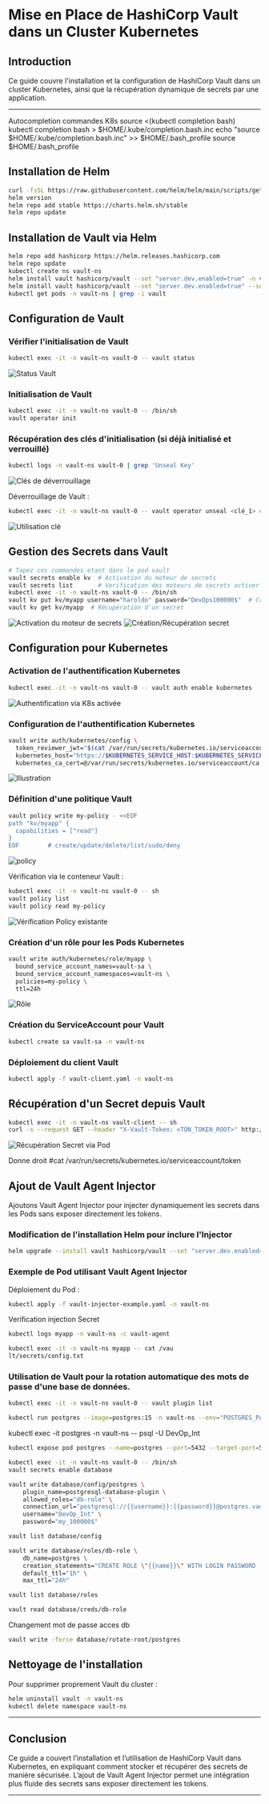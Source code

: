 # Mise en Place de HashiCorp Vault dans un Cluster Kubernetes

## Introduction
Ce guide couvre l'installation et la configuration de HashiCorp Vault dans un cluster Kubernetes, ainsi que la récupération dynamique de secrets par une application.

---
Autocompletion commandes K8s
source <(kubectl completion bash)
kubectl completion bash > $HOME/.kube/completion.bash.inc
echo "source $HOME/.kube/completion.bash.inc" >> $HOME/.bash_profile
source $HOME/.bash_profile

## Installation de Helm
```bash
curl -fsSL https://raw.githubusercontent.com/helm/helm/main/scripts/get-helm-3 | bash
helm version
helm repo add stable https://charts.helm.sh/stable
helm repo update
```

## Installation de Vault via Helm
```bash
helm repo add hashicorp https://helm.releases.hashicorp.com
helm repo update
kubectl create ns vault-ns
helm install vault hashicorp/vault --set "server.dev.enabled=true" -n vault-ns # Sans injector
helm install vault hashicorp/vault --set "server.dev.enabled=true" --set "injector.enabled=true" -n vault-ns # Avec injector
kubectl get pods -n vault-ns | grep -i vault
```

## Configuration de Vault

### Vérifier l'initialisation de Vault
```bash
kubectl exec -it -n vault-ns vault-0 -- vault status
```
![Status Vault](images/photo_1.png)

### Initialisation de Vault
```bash
kubectl exec -it -n vault-ns vault-0 -- /bin/sh
vault operator init
```

### Récupération des clés d'initialisation (si déjà initialisé et verrouillé)
```bash
kubectl logs -n vault-ns vault-0 | grep 'Unseal Key'
```
![Clés de déverrouillage](images/Screenshot_2025-03-24_191616.png)

Déverrouillage de Vault :
```bash
kubectl exec -it -n vault-ns vault-0 -- vault operator unseal <clé_1> # commande d'utilisation de cle pour deverrouiller vault
```
![Utilisation clé](images/photo_2.png)

## Gestion des Secrets dans Vault
```bash
# Tapez ces commandes etant dans le pod vault
vault secrets enable kv  # Activation du moteur de secrets
vault secrets list       # Verification des moteurs de secrets activer
kubectl exec -it -n vault-ns vault-0 -- /bin/sh
vault kv put kv/myapp username="haroldo" password="DevOps100000$"  # Création d'un secret
vault kv get kv/myapp  # Récupération d'un secret
```
![Activation du moteur de secrets](images/photo_4.png)
![Création/Récupération secret](images/Screenshot_2025-03-24_203832.png)

## Configuration pour Kubernetes

### Activation de l'authentification Kubernetes
```bash
kubectl exec -it -n vault-ns vault-0 -- vault auth enable kubernetes
```
![Authentification via K8s activée](images/photo_3.png)

### Configuration de l'authentification Kubernetes
```bash
vault write auth/kubernetes/config \
  token_reviewer_jwt="$(cat /var/run/secrets/kubernetes.io/serviceaccount/token)" \
  kubernetes_host="https://$KUBERNETES_SERVICE_HOST:$KUBERNETES_SERVICE_PORT" \
  kubernetes_ca_cert=@/var/run/secrets/kubernetes.io/serviceaccount/ca.crt
```
![Illustration](images/photo_7.png)

### Définition d'une politique Vault
```bash
vault policy write my-policy - <<EOF
path "kv/myapp" {
  capabilities = ["read"]  
}
EOF        # create/update/delete/list/sudo/deny
```
![policy](<images/Screenshot 2025-03-24 204350.png>)



Vérification via le conteneur Vault :
```bash
kubectl exec -it -n vault-ns vault-0 -- sh
vault policy list
vault policy read my-policy
```
![Vérification Policy existante](images/Screenshot_2025-03-24_193421.png)

### Création d'un rôle pour les Pods Kubernetes
```bash
vault write auth/kubernetes/role/myapp \
  bound_service_account_names=vault-sa \
  bound_service_account_namespaces=vault-ns \
  policies=my-policy \
  ttl=24h
```
![Rôle](images/Screenshot_2025-03-24_204457.png)

### Création du ServiceAccount pour Vault
```bash
kubectl create sa vault-sa -n vault-ns
```

### Déploiement du client Vault
```bash
kubectl apply -f vault-client.yaml -n vault-ns
```

## Récupération d'un Secret depuis Vault
```bash
kubectl exec -it -n vault-ns vault-client -- sh
curl -s --request GET --header "X-Vault-Token: <TON_TOKEN_ROOT>" http://vault:8200/v1/kv/myapp | jq  # Dans mon cas TOKEN_ROOT = root
```
![Récupération Secret via Pod](images/Screenshot_2025-03-24_204841.png)

Donne droit
#cat /var/run/secrets/kubernetes.io/serviceaccount/token

## Ajout de Vault Agent Injector
Ajoutons Vault Agent Injector pour injecter dynamiquement les secrets dans les Pods sans exposer directement les tokens.

### Modification de l'installation Helm pour inclure l'Injector
```bash
helm upgrade --install vault hashicorp/vault --set "server.dev.enabled=true" --set "injector.enabled=true" -n vault-ns
```

### Exemple de Pod utilisant Vault Agent Injector
Déploiement du Pod :
```bash
kubectl apply -f vault-injector-example.yaml -n vault-ns
```
Verification injection Secret
```bash
kubectl logs myapp -n vault-ns -c vault-agent
```
```bash
kubectl exec -it -n vault-ns myapp -- cat /vau
lt/secrets/config.txt
```


### Utilisation de Vault pour la rotation automatique des mots de passe d'une base de données. 
```bash
kubectl exec -it -n vault-ns vault-0 -- vault plugin list
```
```bash
kubectl run postgres --image=postgres:15 -n vault-ns --env="POSTGRES_PASSWORD=my_100000$" --env="POSTGRES_USER=DevOp_Int"
```
kubectl exec -it postgres -n vault-ns -- psql -U DevOp_Int


```bash
kubectl expose pod postgres --name=postgres --port=5432 --target-port=5432 -n vault-ns
```
```bash
kubectl exec -it -n vault-ns vault-0 -- /bin/sh
vault secrets enable database
```
```bash
vault write database/config/postgres \
    plugin_name=postgresql-database-plugin \
    allowed_roles="db-role" \
    connection_url="postgresql://{{username}}:{{password}}@postgres.vault-ns.svc.cluster.local:5432/postgres?sslmode=disable" \
    username="DevOp_Int" \
    password="my_100000$"
```

```bash
vault list database/config
```

```bash
vault write database/roles/db-role \
    db_name=postgres \
    creation_statements="CREATE ROLE \"{{name}}\" WITH LOGIN PASSWORD '{{password}}' VALID UNTIL '{{expiration}}'; GRANT SELECT ON ALL TABLES IN SCHEMA public TO \"{{name}}\";" \
    default_ttl="1h" \
    max_ttl="24h"
```

```bash
vault list database/roles
```

```bash
vault read database/creds/db-role
```
Changement mot de passe acces db
```bash
vault write -force database/rotate-root/postgres
```

## Nettoyage de l'installation
Pour supprimer proprement Vault du cluster :
```bash
helm uninstall vault -n vault-ns
kubectl delete namespace vault-ns
```

---

## Conclusion
Ce guide a couvert l’installation et l’utilisation de HashiCorp Vault dans Kubernetes, en expliquant comment stocker et récupérer des secrets de manière sécurisée. L’ajout de Vault Agent Injector permet une intégration plus fluide des secrets sans exposer directement les tokens.

---

